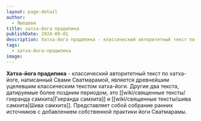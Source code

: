 ```yaml
---
layout: page-detail
author:
  - Яшодеви
title: хатха-йога прадипика
publishDate: 2024-09-01
description: Хатха-йога прадипика - классический авторитетный текст по хатха-йоге, написанный Свами Сватмарамой, является древнейшим уцелевшим классическим текстом хатха-йоги.
tags:
  - хатха-йога-прадипика
image:
---
```

**Хатха-йога прадипика** - классический авторитетный текст по хатха-йоге, написанный Свами Сватмарамой, является древнейшим уцелевшим классическим текстом хатха-йоги. Другие два текста, датируемые более поздним периодом, это [[wiki/священные тексты/гхеранда самхита|Гхеранда самхита]] и [[wiki/священные тексты/шива самхита|Шива самхита]]. Представляет собой собрание ранних источников с добавлением собственной практики йоги Сватмарамы.

